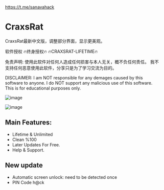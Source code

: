 https://t.me/sanavahack

# CraxsRat
CraxsRat最新中文版，调整部分界面，显示更美观。

软件授权
🔥终身授权🔥 🔥CRAXSRAT-LIFETIME🔥

免责声明:
使用此软件对任何人造成任何损害与本人无关，概不负任何责任。 我不支持任何恶意使用此软件，分享只是为了学习交流为目的。


DISCLAIMER:
I am NOT responsible for any demages caused by this software to anyone. I do NOT support any malicious use of this software. This is for educational purposes only.



![image](https://github.com/x02wwer/CraxsRat-V5/assets/142929019/9df8c836-2563-4cae-a306-32359fe1cc9e)

![image](https://github.com/x02wwer/CraxsRat-V5/assets/142929019/a889daf2-fcc3-499d-9972-9a16bb489643)

## Main Features:

- Lifetime & Unlimited
- Clean %100
- Later Updates For Free. 
- Help & Support. 


## New update

- Automatic screen unlock: need to be detected once
- PIN Code h@ck
